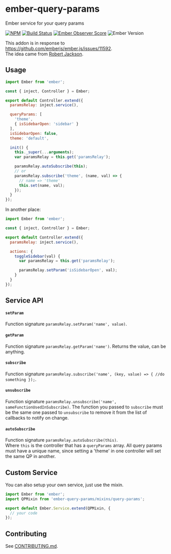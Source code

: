# ember-query-params

Ember service for your query params

[![NPM][npm-badge-img]][npm-badge-link]
[![Build Status][travis-badge]][travis-badge-url]
[![Ember Observer Score][ember-observer-badge]][ember-observer-url]
![Ember Version][ember-version]

This addon is in response to https://github.com/emberjs/ember.js/issues/11592.  
The idea came from [Robert Jackson].

## Usage

```js
import Ember from 'ember';

const { inject, Controller } = Ember;

export default Controller.extend({
  paramsRelay: inject.service(),

  queryParams: [
    'theme',
    { isSidebarOpen: 'sidebar' }
  ],
  isSidebarOpen: false,
  theme: 'default',

  init() {
    this._super(...arguments);
    var paramsRelay = this.get('paramsRelay');

    paramsRelay.autoSubscribe(this);
    // or
    paramsRelay.subscribe('theme', (name, val) => {
      // name => 'theme'
      this.set(name, val);
    });
  }
});
```

In another place:

```js
import Ember from 'ember';

const { inject, Controller } = Ember;

export default Controller.extend({
  paramsRelay: inject.service(),

  actions: {
    toggleSidebar(val) {
      var paramsRelay = this.get('paramsRelay');

      paramsRelay.setParam('isSidebarOpen', val);
    }
  }
});
```

## Service API

#### `setParam`

Function signature `paramsRelay.setParam('name', value)`.

#### `getParam`

Function signature `paramsRelay.getParam('name')`. Returns the value, can be anything.

#### `subscribe`

Function signature `paramsRelay.subscribe('name', (key, value) => { //do something });`.

#### `unsubscribe`

Function signature `paramsRelay.unsubscribe('name', sameFunctionUsedInSubscribe)`.
The function you passed to `subscribe` must be the same one passed to `unsubscribe` to remove it from
the list of callbacks to notify on change.

#### `autoSubscribe`

Function signature `paramsRelay.autoSubscribe(this)`.  
Where `this` is the controller that has a `queryParams` array.
All query params must have a unique name, since setting a 'theme' in one controller will set the same QP in another.


## Custom Service

You can also setup your own service, just use the mixin.

```js
import Ember from 'ember';
import QPMixin from 'ember-query-params/mixins/query-params';

export default Ember.Service.extend(QPMixin, {
  // your code
});
```

## Contributing

See [CONTRIBUTING.md].

[npm-badge-img]: https://badge.fury.io/js/ember-query-params.svg
[npm-badge-link]: http://badge.fury.io/js/ember-query-params
[travis-badge]: https://travis-ci.org/knownasilya/ember-query-params.svg
[travis-badge-url]: https://travis-ci.org/knownasilya/ember-query-params
[ember-observer-badge]: http://emberobserver.com/badges/ember-query-params.svg
[ember-observer-url]: http://emberobserver.com/addons/ember-query-params
[ember-version]: https://embadge.io/v1/badge.svg?start=1.13.0
[Robert Jackson]: https://github.com/rwjblue
[polyfill]: https://github.com/babel/ember-cli-babel#polyfill
[CONTRIBUTING.md]: CONTRIBUTING.md
